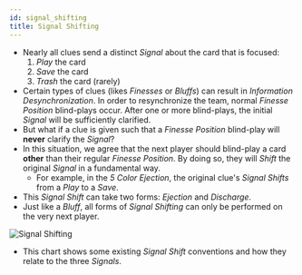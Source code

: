 ```yaml
---
id: signal_shifting
title: Signal Shifting
---
```


- Nearly all clues send a distinct *Signal* about the card that is focused:
  1. *Play* the card
  2. *Save* the card
  3. *Trash* the card (rarely)
- Certain types of clues (likes *Finesses* or *Bluffs*) can result in *Information Desynchronization*. In order to resynchronize the team, normal *Finesse Position* blind-plays occur. After one or more blind-plays, the initial *Signal* will be sufficiently clarified.
- But what if a clue is given such that a *Finesse Position* blind-play will **never** clarify the *Signal*?
- In this situation, we agree that the next player should blind-play a card **other** than their regular *Finesse Position*. By doing so, they will *Shift* the original *Signal* in a fundamental way.
  - For example, in the *5 Color Ejection*, the original clue's *Signal Shifts* from a *Play* to a *Save*.
- This *Signal Shift* can take two forms: *Ejection* and *Discharge*.
- Just like a *Bluff*, all forms of *Signal Shifting* can only be performed on the very next player.

![Signal Shifting](/img/signal_shifting.png)

- This chart shows some existing *Signal Shift* conventions and how they relate to the three *Signals*.

